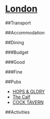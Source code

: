 # [London](http://en.wikipedia.org/wiki/London)

##Transport

##Accommodation

##Dining

###Budget

###Good

###Fine

##Pubs

* [HOPS & GLORY](http://www.hopsandglory.co.uk/)
* [The Calf](http://www.thecalfclapham.co.uk/)
* [COCK TAVERN](http://www.cocktavern.co.uk/)

##Activities
